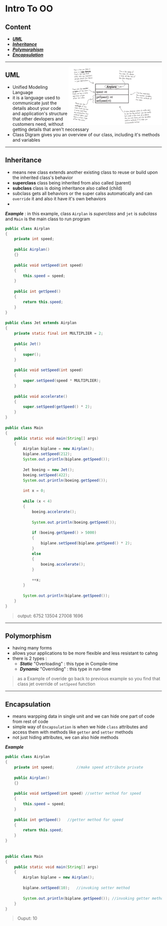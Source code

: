 # Intro To OO
## Content
- [***UML***](https://github.com/m7moudGadallah/Head-First-Object-oriented-Analysis-Design-breif/tree/main/00.Intro%20To%20OO#uml)
- [***Inheritance***](https://github.com/m7moudGadallah/Head-First-Object-oriented-Analysis-Design-breif/tree/main/00.Intro%20To%20OO#inheritance)
- [***Polymorphism***](https://github.com/m7moudGadallah/Head-First-Object-oriented-Analysis-Design-breif/tree/main/00.Intro%20To%20OO#polymorphism)
- [***Encapsulation***](https://github.com/m7moudGadallah/Head-First-Object-oriented-Analysis-Design-breif/tree/main/00.Intro%20To%20OO#encapsulation)

---
<img align = "right" src="../pic/Class_Diagram.png" width = "300">

## UML
- Unified Modeling Language
- it is a language used to communicate just the details about your code and application's structure that other devlopers and customers need, without getting details that aren't neccessary
- Class Digram gives you an overview of our class, including it's methods and variables


---
## Inheritance
- means new class extends another existing class to reuse or build upon the inherited class's behavior
- **superclass** class being inherited from also called (parent)
- **subclass** class is doing inheritance also called (child)
- subclass gets all behaviors or the super calss automatically and can `override` it and also it have it's own behaviors
- 

***Example*** : in this example, class `Airplan` is *superclass* and `jet` is *subclass* and `Main` is the main class to run program
`````java
public class Airplan
{
    private int speed;
    
    public Airplan()
    {}

    public void setSpeed(int speed)
    {
        this.speed = speed;
    }

    public int getSpeed()
    {
        return this.speed;
    }
}

public class Jet extends Airplan
{
    private static final int MULTIPLIER = 2;

    public Jet()
    {
        super();
    }

    public void setSpeed(int speed)
    {
        super.setSpeed(speed * MULTIPLIER);
    }

    public void accelerate()
    {
        super.setSpeed(getSpeed() * 2);
    }
}

public class Main
{
    public static void main(String[] args)
    {
        Airplan biplane = new Airplan();
        biplane.setSpeed(212);
        System.out.println(biplane.getSpeed());

        Jet boeing = new Jet();
        boeing.setSpeed(422);
        System.out.println(boeing.getSpeed());

        int x = 0;

        while (x < 4)
        {
            boeing.accelerate();

            System.out.println(boeing.getSpeed());

            if (boeing.getSpeed() > 5000)
            {
                biplane.setSpeed(biplane.getSpeed() * 2);
            }
            else
            {
                boeing.accelerate();
            }

            ++x;
        }

        System.out.println(biplane.getSpeed());
    }
}
`````
> output:
6752
13504
27008
1696



----
## Polymorphism
- having many forms
- allows your applications to be more flexible and less resistant to cahng
- there is 2 types :
  - ***Static*** "Overloading" : this type in Compile-time
  - ***Dynamic*** "Overriding" : this type in run-time
  
>as a Example of overide go back to previous example
so you find that class jet override of  `setSpeed` function

---
## Encapsulation
- means warpping data in single unit and we can hide one part of code from rest of code
- simple way of `Encapsulation` is when we hide `class` attributes and access them with methods like  `getter` and `setter` methods
- not just hiding attributes, we can also hide methods

***Example***
```java
public class Airplan
{
    private int speed;          //make speed attribute private
    
    public Airplan()
    {}

    public void setSpeed(int speed) //setter method for speed
    {
        this.speed = speed;
    }

    public int getSpeed()   //getter method for speed
    {
        return this.speed;
    }
}


public class Main
{
    public static void main(String[] args)
    {
        Airplan biplane = new Airplan();
        
        biplane.setSpeed(10);   //invoking setter method

        System.out.println(biplane.getSpeed()); //invoking getter method
    }
}
```
>Ouput:
>10